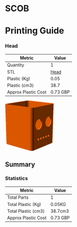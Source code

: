 # SCOB
# Printing Guide

### Head

Metric | Value 
--- | --- 
Quantity | 1
STL | [Head](../printedparts/stl/Head.stl)
Plastic (Kg) | 0.05
Plastic (cm3) | 38.7
Approx Plastic Cost | 0.73 GBP

![](../printedparts/images/Head_view.png)





## Summary

### Statistics

Metric | Value 
--- | --- 
Total Parts | 1
Total Plastic (Kg) | 0.05KG
Total Plastic (cm3) | 38.7cm3
Approx Plastic Cost | 0.73 GBP


